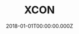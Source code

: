 ---
title: XCON
metaDescription:
date: 2018-01-01T00:00:00.000Z
summary: Website for our annual conference, Bluebeam Extreme Conference. The site included information about the conference, sessions, awards, and sponsors.
link: https://www.bluebeamextreme.com/
buttonText: Visit Site
image: /static/img/projects/xcon.jpg
tags:
  - WordPress
  - HTML
  - CSS
  - jQuery
  - Gravity Forms
  - Salesforce/Pardot
---
